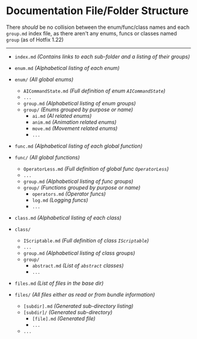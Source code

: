 # Documentation File/Folder Structure

There _should_ be no collision between the enum/func/class names and each `group.md` index file, as there aren't any enums, funcs or classes named `group` (as of Hotfix 1.22)

------
  - `index.md` _(Contains links to each sub-folder and a listing of their groups)_

  - `enum.md`           _(Alphabetical listing of each enum)_
  - `enum/`             _(All global enums)_    
    - `AICommandState.md`   _(Full definition of enum `AICommandState`)_
    - `...`
    - `group.md`        _(Alphabetical listing of enum groups)_
    - `group/`          _(Enums grouped by purpose or name)_      
      - `ai.md`         _(AI related enums)_
      - `anim.md`       _(Animation related enums)_
      - `move.md`       _(Movement related enums)_
      - `...`

  - `func.md`        _(Alphabetical listing of each global function)_
  - `func/`             _(All global functions)_
    - `OperatorLess.md` _(Full definition of global func `OperatorLess`)_
    - `...`
    - `group.md`        _(Alphabetical listing of func groups)_
    - `group/`          _(Functions grouped by purpose or name)_      
      - `operators.md`  _(Operator funcs)_
      - `log.md`        _(Logging funcs)_
      - `...`

  - `class.md`          _(Alphabetical listing of each class)_
  - `class/`    
    - `IScriptable.md`  _(Full definition of class `IScriptable`)_
    - `...`
    - `group.md`        _(Alphabetical listing of class groups)_
    - `group/`      
      - `abstract.md`   _(List of `abstract` classes)_
      - `...`

  - `files.md`          _(List of files in the base dir)_
  - `files/`            _(All files either as read or from bundle information)_
    - `[subdir].md`     _(Generated sub-directory listing)_
    - `[subdir]/`       _(Generated sub-directory)_
      - `[file].md`     _(Generated file)_
      - `...`
    - `...`
